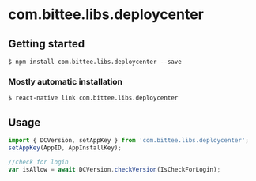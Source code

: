 # com.bittee.libs.deploycenter

## Getting started

`$ npm install com.bittee.libs.deploycenter --save`

### Mostly automatic installation

`$ react-native link com.bittee.libs.deploycenter`

## Usage
```javascript
import { DCVersion, setAppKey } from 'com.bittee.libs.deploycenter';
setAppKey(AppID, AppInstallKey);

//check for login
var isAllow = await DCVersion.checkVersion(IsCheckForLogin);
